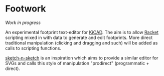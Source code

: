 # Footwork

*Work in progress*

An experimental footprint text-editor for [KiCAD][kicad]. The aim is to allow [Racket][racket] scripting mixed in with data to generate and edit footprints.
More direct traditional manipulation (clicking and dragging and such) will be added as calls to scripting functions.

[sketch-n-sketch][sketch-n-sketch] is an inspiration which aims to provide a similar editor for SVGs and calls this style of manipulation "prodirect" (programmatic + direct).

[kicad]: http://kicad-pcb.org
[racket]: http://racket-lang.org
[sketch-n-sketch]: https://ravichugh.github.io/sketch-n-sketch/
